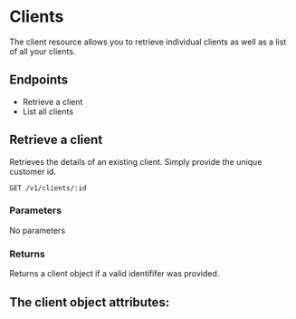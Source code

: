 
# Clients
The client resource allows you to retrieve individual clients as well as a list of all your clients.

## Endpoints
* Retrieve a client
* List all clients

## Retrieve a client
Retrieves the details of an existing client. Simply provide the unique customer id.

`GET /v1/clients/:id`

### Parameters
No parameters

### Returns
Returns a client object if a valid identififer was provided. 

## The client object attributes:

